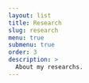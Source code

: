 ```yaml
---
layout: list
title: Research
slug: research
menu: true
submenu: true
order: 3
description: >
  About my researchs.
---
```

